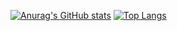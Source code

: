 [![Anurag's GitHub stats](https://github-readme-stats.vercel.app/api?username=XiaoQi-1234)](https://github.com/XiaoQi-1234/github-readme-stats)
[![Top Langs](https://github-readme-stats.vercel.app/api/top-langs/?username=XiaoQi-1234&layout=compact)](https://github.com/XiaoQi-1234/github-readme-stats)
